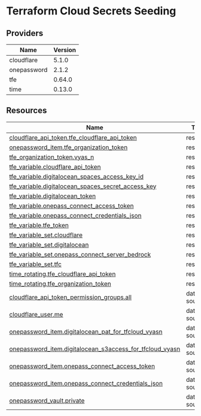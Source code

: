 # Terraform Cloud Secrets Seeding

## Providers

| Name        | Version |
| ----------- | ------- |
| cloudflare  | 5.1.0   |
| onepassword | 2.1.2   |
| tfe         | 0.64.0  |
| time        | 0.13.0  |

## Resources

| Name                                                                                                                                                             | Type        |
| ---------------------------------------------------------------------------------------------------------------------------------------------------------------- | ----------- |
| [cloudflare_api_token.tfe_cloudflare_api_token](https://registry.terraform.io/providers/cloudflare/cloudflare/latest/docs/resources/api_token)                   | resource    |
| [onepassword_item.tfe_organization_token](https://registry.terraform.io/providers/1Password/onepassword/latest/docs/resources/item)                              | resource    |
| [tfe_organization_token.vyas_n](https://registry.terraform.io/providers/hashicorp/tfe/latest/docs/resources/organization_token)                                  | resource    |
| [tfe_variable.cloudflare_api_token](https://registry.terraform.io/providers/hashicorp/tfe/latest/docs/resources/variable)                                        | resource    |
| [tfe_variable.digitalocean_spaces_access_key_id](https://registry.terraform.io/providers/hashicorp/tfe/latest/docs/resources/variable)                           | resource    |
| [tfe_variable.digitalocean_spaces_secret_access_key](https://registry.terraform.io/providers/hashicorp/tfe/latest/docs/resources/variable)                       | resource    |
| [tfe_variable.digitalocean_token](https://registry.terraform.io/providers/hashicorp/tfe/latest/docs/resources/variable)                                          | resource    |
| [tfe_variable.onepass_connect_access_token](https://registry.terraform.io/providers/hashicorp/tfe/latest/docs/resources/variable)                                | resource    |
| [tfe_variable.onepass_connect_credentials_json](https://registry.terraform.io/providers/hashicorp/tfe/latest/docs/resources/variable)                            | resource    |
| [tfe_variable.tfe_token](https://registry.terraform.io/providers/hashicorp/tfe/latest/docs/resources/variable)                                                   | resource    |
| [tfe_variable_set.cloudflare](https://registry.terraform.io/providers/hashicorp/tfe/latest/docs/resources/variable_set)                                          | resource    |
| [tfe_variable_set.digitalocean](https://registry.terraform.io/providers/hashicorp/tfe/latest/docs/resources/variable_set)                                        | resource    |
| [tfe_variable_set.onepass_connect_server_bedrock](https://registry.terraform.io/providers/hashicorp/tfe/latest/docs/resources/variable_set)                      | resource    |
| [tfe_variable_set.tfc](https://registry.terraform.io/providers/hashicorp/tfe/latest/docs/resources/variable_set)                                                 | resource    |
| [time_rotating.tfe_cloudflare_api_token](https://registry.terraform.io/providers/hashicorp/time/latest/docs/resources/rotating)                                  | resource    |
| [time_rotating.tfe_organization_token](https://registry.terraform.io/providers/hashicorp/time/latest/docs/resources/rotating)                                    | resource    |
| [cloudflare_api_token_permission_groups.all](https://registry.terraform.io/providers/cloudflare/cloudflare/latest/docs/data-sources/api_token_permission_groups) | data source |
| [cloudflare_user.me](https://registry.terraform.io/providers/cloudflare/cloudflare/latest/docs/data-sources/user)                                                | data source |
| [onepassword_item.digitalocean_pat_for_tfcloud_vyasn](https://registry.terraform.io/providers/1Password/onepassword/latest/docs/data-sources/item)               | data source |
| [onepassword_item.digitalocean_s3access_for_tfcloud_vyasn](https://registry.terraform.io/providers/1Password/onepassword/latest/docs/data-sources/item)          | data source |
| [onepassword_item.onepass_connect_access_token](https://registry.terraform.io/providers/1Password/onepassword/latest/docs/data-sources/item)                     | data source |
| [onepassword_item.onepass_connect_credentials_json](https://registry.terraform.io/providers/1Password/onepassword/latest/docs/data-sources/item)                 | data source |
| [onepassword_vault.private](https://registry.terraform.io/providers/1Password/onepassword/latest/docs/data-sources/vault)                                        | data source |
